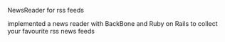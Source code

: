  NewsReader for rss feeds

implemented a news reader with BackBone and Ruby on Rails to collect your favourite rss news feeds 


